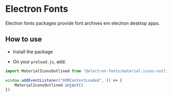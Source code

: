 # Electron Fonts

Electron fonts packages provide font archives em electron desktop apps.

## How to use

* Install the package

* On your `preload.js`, add:

```ts
import MaterialIconsOutlined from "@electron-fonts/material-icons-outlined"

window.addEventListener("DOMContentLoaded", () => {
    MaterialIconsOutlined.inject()
})
```